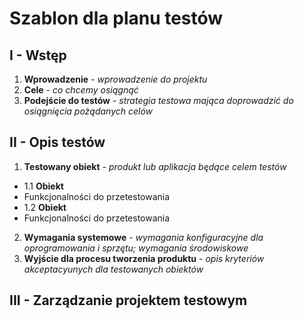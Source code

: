 # Szablon dla planu testów

## I - Wstęp

1. **Wprowadzenie** - _wprowadzenie do projektu_
2. **Cele** - _co chcemy osiągnąć_
3. **Podejście do testów** - _strategia testowa mająca doprowadzić do osiągnięcia pożądanych celów_

## II - Opis testów
1. **Testowany obiekt** - _produkt lub aplikacja będące celem testów_
  - 1.1 **Obiekt**
  -   Funkcjonalności do przetestowania
  - 1.2 **Obiekt**
  -    Funkcjonalności do przetestowania
2. **Wymagania systemowe** - _wymagania konfiguracyjne dla oprogramowania i sprzętu; wymagania środowiskowe_
3. **Wyjście dla procesu tworzenia produktu** - _opis kryteriów akceptacyunych dla testowanych obiektów_

## III - Zarządzanie projektem testowym
